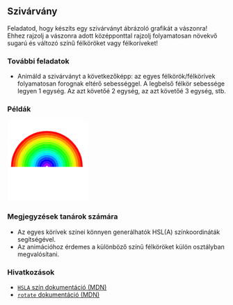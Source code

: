 ## Szivárvány

Feladatod, hogy készíts egy szivárványt ábrázoló grafikát a vászonra! Ehhez rajzolj a vászonra adott középponttal rajzolj folyamatosan növekvő sugarú és változó színű félköröket vagy félkoríveket!

### További feladatok

- Animáld a szivárványt a következőképp: az egyes félkörök/félkörívek folyamatosan forognak eltérő sebességgel. A legbelső félkör sebessége legyen 1 egység. Az azt követőé 2 egység, az azt követőé 3 egység, stb.

### Példák

<div class="columns:2 align:center">

![A kész szivárvány](tasks/rainbow/assets/rainbow.png)

</div>

### Megjegyzések tanárok számára

- Az egyes körívek színei könnyen generálhatók HSL(A) színkoordináták segítségével.
- Az animációhoz érdemes a különböző színű félköröket külön osztályban megvalósítani.

### Hivatkozások

- [`HSLA` szín dokumentáció (MDN)][1]
- [`rotate` dokumentáció (MDN)][2]

[1]: https://developer.mozilla.org/en-US/docs/Web/CSS/color_value#HSL_colors
[2]: https://developer.mozilla.org/en-US/docs/Web/API/CanvasRenderingContext2D/rotate
